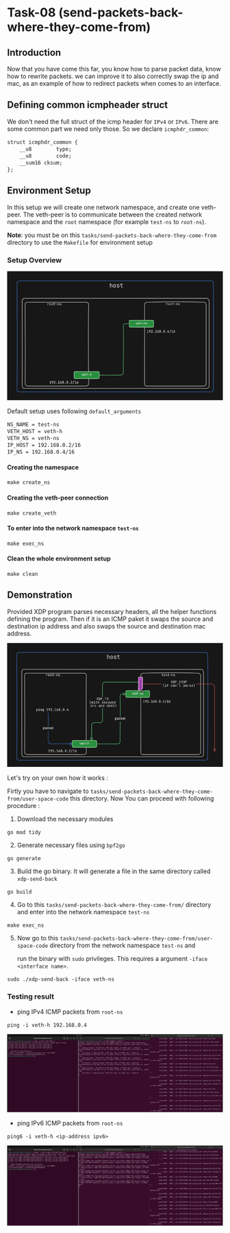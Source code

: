 # Task-08 (send-packets-back-where-they-come-from)

## Introduction
Now that you have come this far, you know how to parse packet data, know how to rewrite packets. we can improve it to also correctly swap the ip and mac, as an example of how to redirect packets when comes to an interface.

## Defining common icmpheader struct 
We don't need the full struct of the icmp header for `IPv4` or `IPv6`. There are some common part we need only those. So we declare `icmphdr_common`:
```
struct icmphdr_common {
	__u8		type;
	__u8		code;
	__sum16	cksum;
};
```

## Environment Setup
In this setup we will create one network namespace, and create one veth-peer. The veth-peer is to communicate between the created network namespace and the `root` namespace (for example `test-ns` to `root-ns`).


**Note**: you must be on this `tasks/send-packets-back-where-they-come-from` directory to use the `Makefile` for environment setup

### Setup Overview

![setup-overview](https://github.com/REZ-OAN/xdp-tutorials/blob/main/tasks/send-packets-back-where-they-come-from/images/setup.png)

Default setup uses following `default_arguments`
```
NS_NAME = test-ns
VETH_HOST = veth-h
VETH_NS = veth-ns
IP_HOST = 192.168.0.2/16
IP_NS = 192.168.0.4/16

```

#### Creating the namespace
```
make create_ns
```
#### Creating the veth-peer connection
```
make create_veth
```
#### To enter into the network namespace `test-ns`
```
make exec_ns
```
#### Clean the whole environment setup
```
make clean
```
## Demonstration 

Provided XDP program parses necessary headers, all the helper functions defining the program. Then if it is an ICMP paket it swaps the source and destination ip address and also swaps the source and destination mac address. 

![pacekt-flow](https://github.com/REZ-OAN/xdp-tutorials/blob/main/tasks/send-packets-back-where-they-come-from/images/packet-flow.png)

Let's try on your own how it works :

Firtly you have to navigate to `tasks/send-packets-back-where-they-come-from/user-space-code` this directory. Now You can proceed with following procedure :
1. Download the necessary modules
```
go mod tidy
```
2. Generate necessary files using `bpf2go`
```
go generate
```
3. Build the go binary. It will generate a file in the same directory called `xdp-send-back`
```
go build
```
4. Go to this `tasks/send-packets-back-where-they-come-from/` directory and  enter into the network namespace `test-ns`
```
make exec_ns
```
5. Now go to this `tasks/send-packets-back-where-they-come-from/user-space-code` directory from the network namespace `test-ns` and

   run the binary with `sudo` privileges. This requires a argument `-iface <interface name>`.
```
sudo ./xdp-send-back -iface veth-ns
```

### Testing result

- ping IPv4 ICMP packets from `root-ns`

```
ping -i veth-h 192.168.0.4
```
![pinging-ipv4-icmp](https://github.com/REZ-OAN/xdp-tutorials/blob/main/tasks/send-packets-back-where-they-come-from/images/ipv4-packet.png)

- ping IPv6 ICMP packets from `root-ns` 

```
ping6 -i veth-h <ip-address ipv6>
```

![pinging-ipv6-icmp](https://github.com/REZ-OAN/xdp-tutorials/blob/main/tasks/send-packets-back-where-they-come-from/images/ipv6-packet.png)
